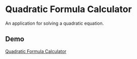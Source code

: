 # Quadratic Formula Calculator

An application for solving a quadratic equation.

## Demo

[Quadratic Formula Calculator](https://iva-stasia.github.io/quadratic-formula-calculator/)
